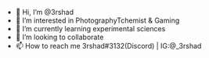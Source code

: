 - 👋 Hi, I’m @3rshad
- 👀 I’m interested in PhotographyTchemist & Gaming 
- 🌱 I’m currently learning experimental sciences
- 💞️ I’m looking to collaborate
- 📫 How to reach me 3rshad#3132(Discord) | IG:@_3rshad

<!---
3rshad/3rshad is a ✨ special ✨ repository because its `README.md` (this file) appears on your GitHub profile.
You can click the Preview link to take a look at your changes.
--->
